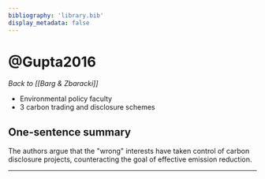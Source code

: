 ```yaml
---
bibliography: 'library.bib'
display_metadata: false
---
```


# @Gupta2016

_Back to [[Barg & Zbaracki]]_

* Environmental policy faculty
* 3 carbon trading and disclosure schemes

## One-sentence summary

The authors argue that the "wrong" interests have taken control of carbon disclosure projects, counteracting the goal of effective emission reduction.

---